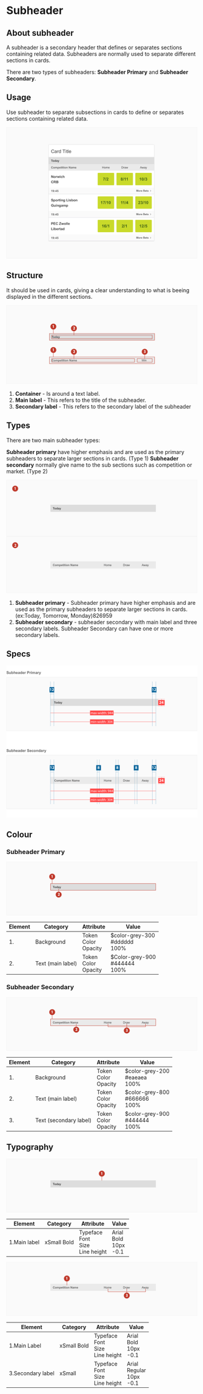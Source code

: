 # Subheader

## About subheader

A subheader is a secondary header that defines or separates sections containing related data. Subheaders are normally used to separate different sections in cards.

There are two types of subheaders: **Subheader Primary** and **Subheader Secondary**.

## Usage

Use subheader to separate subsections in cards to define or separates sections containing related data.

![subheader_usage](./media/subheader_usage.png)

## Structure

It should be used in cards, giving a clear understanding to what is beeing displayed in the different sections.

![subheader_struture](./media/subheader_struture.png)

1. **Container** - Is around a text label.
2. **Main label** - This refers to the title of the subheader.
3. **Secondary label** - This refers to the secondary label of the subheader

## Types

There are two main subheader types:

**Subheader primary** have higher emphasis and are used as the primary subheaders to separate larger sections in cards. (Type 1)
**Subheader secondary** normally give name to the sub sections such as competition or market. (Type 2)

![subheader_variants_secondary_02](./media/subheader_variants_secondary_02.png)

1. **Subheader primary** - Subheader primary have higher emphasis and are used as the primary subheaders to separate larger sections in cards.(ex:Today, Tomorrow, Monday)826959
2. **Subheader secondary** - subheader secondary with main label and three secondary labels. Subheader Secondary can have one or more secondary labels.

## Specs

![subheader_specs](./media/subheader_specs.png)

## Colour

### Subheader Primary

![subheaderprimary_color](./media/subheaderprimary_color.png)

| Element | Category          | Attribute                     | Value                                   |
| ------- | ----------------- | ----------------------------- | --------------------------------------- |
| 1.      | Background        | Token<br />Color<br />Opacity | \$color-grey-300<br />#dddddd<br />100% |
| 2.      | Text (main label) | Token<br />Color<br />Opacity | \$Color-grey-900<br />#444444<br />100% |

###

### Subheader Secondary

![subheadersecondary_color](./media/subheadersecondary_color.png)

| Element | Category               | Attribute                     | Value                                   |
| ------- | ---------------------- | ----------------------------- | --------------------------------------- |
| 1.      | Background             | Token<br />Color<br />Opacity | \$color-grey-200<br />#eaeaea<br />100% |
| 2.      | Text (main label)      | Token<br />Color<br />Opacity | \$color-grey-800<br />#666666<br />100% |
| 3.      | Text (secondary label) | Token<br />Color<br />Opacity | \$color-grey-900<br />#444444<br />100% |

## Typography

![subheaderprimary_typography](./media/subheaderprimary_typography.png)

| Element      | Category    | Attribute                                     | Value                                |
| ------------ | ----------- | --------------------------------------------- | ------------------------------------ |
| 1.Main label | xSmall Bold | Typeface<br />Font<br />Size<br />Line height | Arial <br />Bold<br />10px<br />-0.1 |

![subheadersecondary_typography](./media/subheadersecondary_typography.png)

| Element           | Category    | Attribute                                     | Value                                   |
| ----------------- | ----------- | --------------------------------------------- | --------------------------------------- |
| 1.Main Label      | xSmall Bold | Typeface<br />Font<br />Size<br />Line height | Arial <br />Bold<br />10px<br />-0.1    |
| 3.Secondary label | xSmall      | Typeface<br />Font<br />Size<br />Line height | Arial <br />Regular<br />10px<br />-0.1 |
